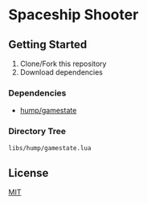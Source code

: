 # Spaceship Shooter
## Getting Started
1. Clone/Fork this repository
2. Download dependencies
### Dependencies
- [hump/gamestate](https://github.com/vrld/hump/blob/master/gamestate.lua)
### Directory Tree
``` sh
libs/hump/gamestate.lua
```

## License
[MIT](https://github.com/MochicStudio/spaceship-shooter/blob/master/LICENSE)

